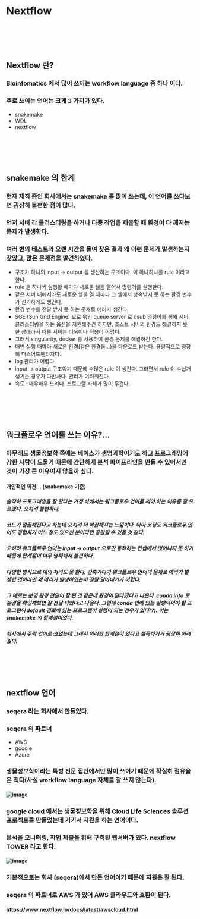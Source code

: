 # Nextflow
### <br/><br/><br/>

## Nextflow 란?
### Bioinfomatics 에서 많이 쓰이는 workflow language 중 하나 이다.
### 주로 쓰이는 언어는 크게 3 가지가 있다.
- snakemake
- WDL
- nextflow
### <br/><br/><br/>

## snakemake 의 한계
### 현재 재직 중인 회사에서는 snakemake 를 많이 쓰는데, 이 언어를 쓰다보면 굉장히 불편한 점이 많다.
### 먼저 서버 간 클러스터링을 하거나 다중 작업을 제출할 때 환경이 다 깨지는 문제가 발생한다.
### 여러 번의 테스트와 오랜 시간을 들여 찾은 결과 왜 이런 문제가 발생하는지 찾았고, 많은 문제점을 발견하였다.
- 구조가 하나의 input -> output 을 생산하는 구조이다. 이 하나하나를 rule 이라고 한다.
- rule 을 하나씩 실행할 때마다 새로운 쉘을 열어서 명령어를 실행한다.
- 같은 서버 내에서라도 새로운 쉘을 열 때마다 그 쉘에서 상속받지 못 하는 환경 변수가 신기하게도 생긴다.
- 환경 변수를 전달 받지 못 하는 문제로 에러가 생긴다.
- SGE (Sun Grid Engine) 으로 묶인 queue server 로 qsub 명령어를 통해 서버 클러스터링을 하는 옵션을 지원해주긴 하지만, 호스트 서버의 환경도 해결하지 못 한 상태라서 다른 서버는 더욱이나 적용이 어렵다.
- 그래서 singularity, docker 를 사용하여 환경 문제를 해결하긴 한다. 
- 매번 실행 때마다 새로운 환경(같은 환경을...)을 다운로드 받는다. 용량적으로 굉장히 디스어드벤티지다.
- log 관리가 어렵다.
- input -> output 구조이기 때문에 수많은 rule 이 생긴다. 그러면서 rule 이 수십개 생기는 경우가 다반사다. 관리가 어려워진다.
- 속도 : 매우매우 느리다. 프로그램 자체가 많이 무겁다.
### <br/><br/><br/>

## 워크플로우 언어를 쓰는 이유?...
### 아무래도 생물정보학 쪽에는 베이스가 생명과학이기도 하고 프로그래밍에 강한 사람이 드물기 때문에 간단하게 분석 파이프라인을 만들 수 있어서인 것이 가장 큰 이유이지 않을까 싶다.
#### 개인적인 의견... (snakemake 기준)
##### 솔직히 프로그래밍을 잘 한다는 가정 하에서는 워크플로우 언어를 써야 하는 이유를 잘 모르겠다. 오히려 불편하다. 
##### 코드가 깔끔해진다고 하는데 오히려 더 복잡해지는 느낌이다. 아마 코딩도 워크플로우 언어도 경험치가 어느 정도 있으신 분이라면 공감할 수 있을 것 같다. 
##### 오히려 워크플로우 언어는 input -> output 으로만 동작하는 컨셉에서 벗어나지 못 하기 때문에 한계점이 너무 명확해서 불편하다. 
##### 다양한 방식으로 예외 처리도 못 한다. 간혹가다가 워크플로우 언어의 문제로 에러가 발생한 것이라면 왜 에러가 발생하였는지 정말 알아내기가 어렵다. 
##### 그 예로는 분명 환경 전달이 잘 된 것 같은데 환경이 달라졌다고 나온다. conda info 로 환경을 확인해보면 잘 전달 되었다고 나온다. 그런데 conda 안에 있는 실행되어야 할 프로그램이 default 경로에 있는 프로그램이 실행이 되는 경우가 있다(?). 이는 snakemake 의 한계점이었다.
##### 회사에서 주력 언어로 썼었는데 그래서 이러한 한계점이 있다고 설득하기가 굉장히 어려웠다.
### <br/><br/><br/>

## nextflow 언어
### seqera 라는 회사에서 만들었다.
### seqera 의 파트너
- AWS
- google
- Azure
### 생물정보학이라는 특정 전문 집단에서만 많이 쓰이기 때문에 확실히 점유율은 적다(사실 workflow language 자체를 잘 쓰지 않는다).
#### ![image](https://user-images.githubusercontent.com/62974484/206093341-41071e63-fe14-4cd1-aa40-bc9a023a9c40.png)
### google cloud 에서는 생물정보학을 위해 Cloud Life Sciences 솔루션 프로젝트를 만들었는데 거기서 지원을 하는 언어이다.
### 분석을 모니터링, 작업 제출을 위해 구축된 웹서버가 있다. nextflow TOWER 라고 한다.
#### ![image](https://user-images.githubusercontent.com/62974484/206093209-b1863cce-ffd2-40f2-8a3b-99144c849a22.png)
### 기본적으로는 회사 (seqera)에서 만든 언어이기 때문에 지원은 잘 된다.
### seqera 의 파트너로 AWS 가 있어 AWS 클라우드와 호환이 된다.
#### https://www.nextflow.io/docs/latest/awscloud.html
### <br/><br/><br/>
